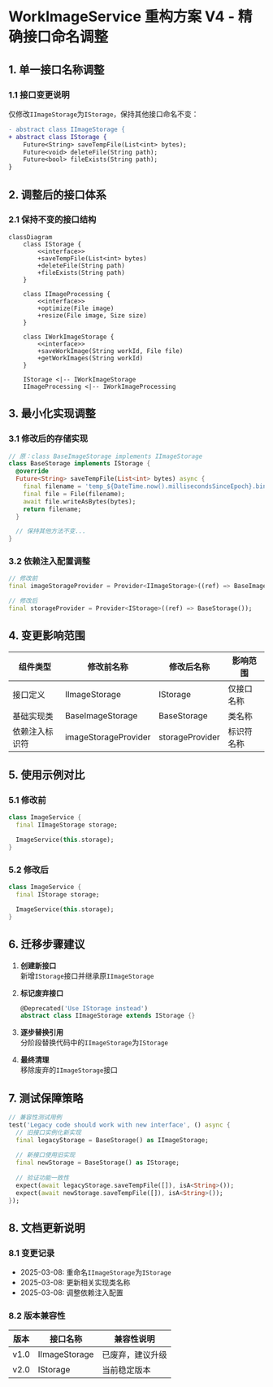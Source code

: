 # WorkImageService 重构方案 V4 - 精确接口命名调整

## 1. 单一接口名称调整

### 1.1 接口变更说明
仅修改`IImageStorage`为`IStorage`，保持其他接口命名不变：
```diff
- abstract class IImageStorage {
+ abstract class IStorage {
    Future<String> saveTempFile(List<int> bytes);
    Future<void> deleteFile(String path);
    Future<bool> fileExists(String path);
}
```

## 2. 调整后的接口体系

### 2.1 保持不变的接口结构
```mermaid
classDiagram
    class IStorage {
        <<interface>>
        +saveTempFile(List<int> bytes)
        +deleteFile(String path)
        +fileExists(String path)
    }

    class IImageProcessing {
        <<interface>>
        +optimize(File image)
        +resize(File image, Size size)
    }

    class IWorkImageStorage {
        <<interface>>
        +saveWorkImage(String workId, File file)
        +getWorkImages(String workId)
    }

    IStorage <|-- IWorkImageStorage
    IImageProcessing <|-- IWorkImageProcessing
```

## 3. 最小化实现调整

### 3.1 修改后的存储实现
```dart
// 原：class BaseImageStorage implements IImageStorage
class BaseStorage implements IStorage {
  @override
  Future<String> saveTempFile(List<int> bytes) async {
    final filename = 'temp_${DateTime.now().millisecondsSinceEpoch}.bin';
    final file = File(filename);
    await file.writeAsBytes(bytes);
    return filename;
  }

  // 保持其他方法不变...
}
```

### 3.2 依赖注入配置调整
```dart
// 修改前
final imageStorageProvider = Provider<IImageStorage>((ref) => BaseImageStorage());

// 修改后
final storageProvider = Provider<IStorage>((ref) => BaseStorage());
```

## 4. 变更影响范围

| 组件类型        | 修改前名称         | 修改后名称     | 影响范围  |
|----------------|-------------------|--------------|----------|
| 接口定义        | IImageStorage     | IStorage     | 仅接口名称 |
| 基础实现类      | BaseImageStorage  | BaseStorage  | 类名称    |
| 依赖注入标识符  | imageStorageProvider | storageProvider | 标识符名称|

## 5. 使用示例对比

### 5.1 修改前
```dart
class ImageService {
  final IImageStorage storage;

  ImageService(this.storage);
}
```

### 5.2 修改后
```dart
class ImageService {
  final IStorage storage;

  ImageService(this.storage);
}
```

## 6. 迁移步骤建议

1. **创建新接口**  
   新增`IStorage`接口并继承原`IImageStorage`
   
2. **标记废弃接口**  
   ```dart
   @Deprecated('Use IStorage instead')
   abstract class IImageStorage extends IStorage {}
   ```

3. **逐步替换引用**  
   分阶段替换代码中的`IImageStorage`为`IStorage`

4. **最终清理**  
   移除废弃的`IImageStorage`接口

## 7. 测试保障策略

```dart
// 兼容性测试用例
test('Legacy code should work with new interface', () async {
  // 旧接口实例化新实现
  final legacyStorage = BaseStorage() as IImageStorage;
  
  // 新接口使用旧实现
  final newStorage = BaseStorage() as IStorage;
  
  // 验证功能一致性
  expect(await legacyStorage.saveTempFile([]), isA<String>());
  expect(await newStorage.saveTempFile([]), isA<String>());
});
```

## 8. 文档更新说明

### 8.1 变更记录
- 2025-03-08: 重命名`IImageStorage`为`IStorage`
- 2025-03-08: 更新相关实现类名称
- 2025-03-08: 调整依赖注入配置

### 8.2 版本兼容性
| 版本 | 接口名称       | 兼容性说明                 |
|------|--------------|--------------------------|
| v1.0 | IImageStorage | 已废弃，建议升级          |
| v2.0 | IStorage      | 当前稳定版本              |